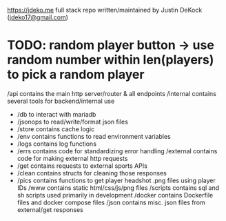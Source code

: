 https://jdeko.me
full stack repo
written/maintained by Justin DeKock (jdeko17@gmail.com)

# TODO: random player button -> use random number within len(players) to pick a random player

/api contains the main http server/router & all endpoints
/internal contains several tools for backend/internal use
 - /db to interact with mariadb
 - /jsonops to read/write/format json files
 - /store contains cache logic
 - /env contains functions to read environment variables
 - /logs contains log functions
 - /errs contains code for standardizing error handling
 /external contains code for making external http requests
 - /get contains requests to external sports APIs
 - /clean contains structs for cleaning those responses
 - /pics contains functions to get player headshot .png files using player IDs
 /www contains static html/css/js/png files
 /scripts contains sql and sh scripts used primarily in development
 /docker contains Dockerfile files and docker compose files
 /json contains misc. json files from external/get responses